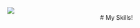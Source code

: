
<!DOCTYPE html>
<html lang="en">
<body>
    <img src="https://capsule-render.vercel.app/api?type=Slice&color=auto&height=300&section=header&text=Hello!&fontSize=90" />
</body>
</html> 

<!-- # About ME!
<!DOCTYPE html>
<html lang="en">
<body>
    <div>
        <img align="left" style="padding : 5px;"src="https://cdn.discordapp.com/attachments/942420868846460993/1039150706352996352/gd.jpg" />
        <div style="font-family: 'TmoneyRoundWindExtraBold'; src: url('https://cdn.jsdelivr.net/gh/projectnoonnu/noonfonts_20-07@1.0/TmoneyRoundWindExtraBold.woff')  format('woff'); font-weight: normal; font-style: normal;">
            <a align="left" >Name : 최문찬</a>
            <a align="left" >Age : 17</a>
        </div>
       
    </div>
</body>
</html> 
 -->
 <div align="center">
     # My Skills!
 </div>
